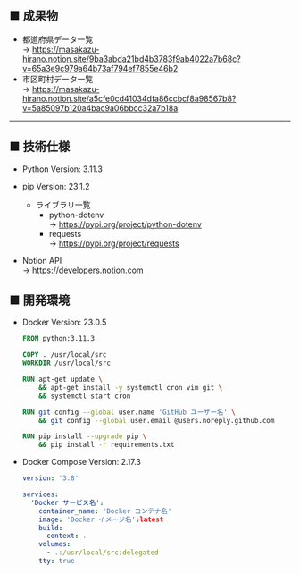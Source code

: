 ## ■ 成果物

- 都道府県データ一覧  
→ https://masakazu-hirano.notion.site/9ba3abda21bd4b3783f9ab4022a7b68c?v=65a3e9c979a64b73af794ef7855e46b2
- 市区町村データ一覧  
→ https://masakazu-hirano.notion.site/a5cfe0cd41034dfa86ccbcf8a98567b8?v=5a85097b120a4bac9a06bbcc32a7b18a

---

## ■ 技術仕様

- Python Version: 3.11.3
- pip Version: 23.1.2

  - ライブラリ一覧
    - python-dotenv  
    → https://pypi.org/project/python-dotenv
    - requests  
    → https://pypi.org/project/requests

- Notion API  
→ https://developers.notion.com

## ■ 開発環境

- Docker Version: 23.0.5
  ```Dockerfile
  FROM python:3.11.3

  COPY . /usr/local/src
  WORKDIR /usr/local/src

  RUN apt-get update \
      && apt-get install -y systemctl cron vim git \
      && systemctl start cron

  RUN git config --global user.name 'GitHub ユーザー名' \
      && git config --global user.email @users.noreply.github.com

  RUN pip install --upgrade pip \
      && pip install -r requirements.txt
  ```

- Docker Compose Version: 2.17.3
  ```compose.yaml
  version: '3.8'

  services:
    'Docker サービス名':
      container_name: 'Docker コンテナ名'
      image: 'Docker イメージ名':latest
      build:
        context: .
      volumes:
        - .:/usr/local/src:delegated
      tty: true
  ```
